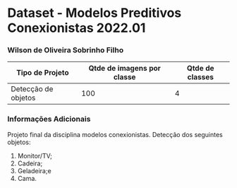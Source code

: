 # Dataset - Modelos Preditivos Conexionistas 2022.01

### Wilson de Oliveira Sobrinho Filho

|**Tipo de Projeto**|**Qtde de imagens por classe**|**Qtde de classes**|
|--|--|--|
| Detecção de objetos<br>| 100| 4|

### Informações Adicionais
Projeto final da disciplina modelos conexionistas. Detecção dos seguintes objetos: 
1. Monitor/TV;
2. Cadeira;
3. Geladeira;e
4. Cama.
